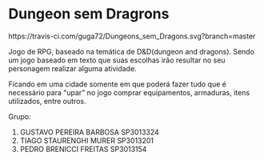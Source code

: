 <h1>Dungeon sem Dragrons</h1> https://travis-ci.com/guga72/Dungeons_sem_Dragons.svg?branch=master
<p>Jogo de RPG, baseado na temática de D&D(dungeon and dragons). Sendo um jogo baseado em texto que suas escolhas irão resultar no seu personagem realizar alguma atividade.</p>
<p>Ficando em uma cidade somente em que poderá fazer tudo que é necessário para "upar" no jogo comprar equipamentos, armaduras, itens utilizados, entre outros.</p>
Grupo:
<ol>
<li>GUSTAVO PEREIRA BARBOSA SP3013324</li>
<li>TIAGO STAURENGHI MURER SP3013201</li>
<li>PEDRO BRENICCI FREITAS SP3013154</li>
</ol>
